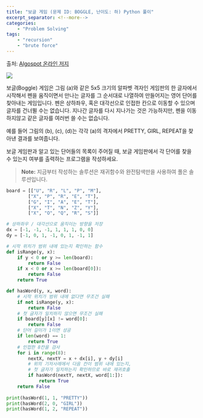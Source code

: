 ```yaml
---
title: "보글 게임 (문제 ID: BOGGLE, 난이도: 하) Python 풀이"
excerpt_separator: <!--more-->
categories: 
    - "Problem Solving"
tags: 
    - "recursion"
    - "brute force"
---
```




출처: [Algospot 온라인 저지](https://algospot.com/judge/problem/read/BOGGLE)

![](http://algospot.com/media/judge-attachments/09ee7a6e752f07b0d99b82a010938ab4/boggle.png)

보글(Boggle) 게임은 그림 (a)와 같은 5x5 크기의 알파벳 격자인 게임판의 한 글자에서 시작해서 펜을 움직이면서 만나는 글자를 그 순서대로 나열하여 만들어지는 영어 단어를 찾아내는 게임입니다. 펜은 상하좌우, 혹은 대각선으로 인접한 칸으로 이동할 수 있으며 글자를 건너뛸 수는 없습니다. 지나간 글자를 다시 지나가는 것은 가능하지만, 펜을 이동하지않고 같은 글자를 여러번 쓸 수는 없습니다.

예를 들어 그림의 (b), (c), (d)는 각각 (a)의 격자에서 PRETTY, GIRL, REPEAT을 찾아낸 결과를 보여줍니다.

보글 게임판과 알고 있는 단어들의 목록이 주어질 때, 보글 게임판에서 각 단어를 찾을 수 있는지 여부를 출력하는 프로그램을 작성하세요.

> **Note:** 지금부터 작성하는 솔루션은 재귀함수와 완전탐색만을 사용하여 풀은 솔루션입니다.

```python
board = [["U", "R", "L", "P", "M"], 
        ["X", "P", "R", "E", "T"], 
        ["G", "I", "A", "E", "T"], 
        ["X", "T", "N", "Z", "Y"], 
        ["X", "O", "Q", "R", "S"]]

# 상하좌우 / 대각선으로 움직이는 방향을 저장
dx = [-1, -1, -1, 1, 1, 1, 0, 0]
dy = [-1, 0, 1, -1, 0, 1, -1, 1]

# 시작 위치가 범위 내에 있는지 확인하는 함수
def isRange(y, x):
    if y < 0 or y >= len(board):
        return False
    if x < 0 or x >= len(board[0]):
        return False
    return True

def hasWord(y, x, word):
    # 시작 위치가 범위 내에 없다면 무조건 실패
    if not isRange(y, x):
        return False
    # 첫 글자가 일치하지 않으면 무조건 실패
    if board[y][x] != word[0]:
        return False
    # 단어 길이가 1이면 성공
    if len(word) == 1:
        return True
    # 인접한 8칸을 검사
    for i in range(8):
        nextX, nextY = x + dx[i], y + dy[i]
        # 위의 기저사례에서 다음 칸이 범위 내에 있는지, 
        # 첫 글자가 일치하는지 확인하므로 바로 재귀호출
        if hasWord(nextY, nextX, word[1:]):
            return True
    return False
    
print(hasWord(1, 1, "PRETTY"))
print(hasWord(2, 0, "GIRL"))
print(hasWord(1, 2, "REPEAT"))
```